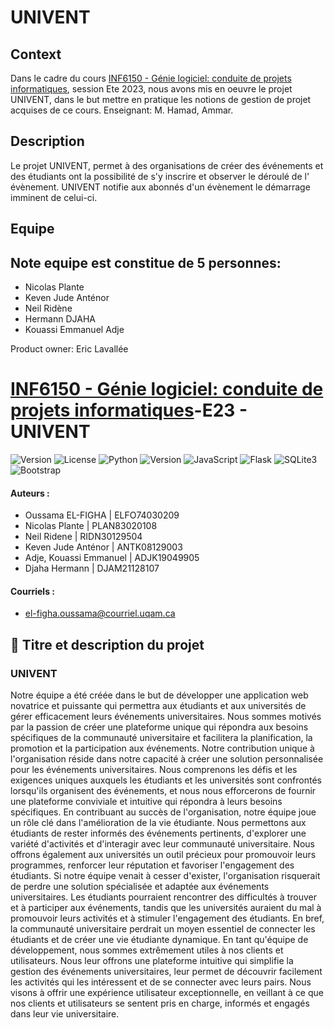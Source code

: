 # UNIVENT

## Context

Dans le cadre du
cours [INF6150 - Génie logiciel: conduite de projets informatiques](https://etudier.uqam.ca/cours?sigle=INF6150),
session Ete 2023, nous avons mis en oeuvre le projet UNIVENT, dans le but
mettre en pratique les notions de gestion de projet acquises de ce cours.
Enseignant: M. Hamad, Ammar.

## Description

Le projet UNIVENT, permet à des organisations de créer des événements et des
étudiants ont la possibilité de s'y inscrire et observer le déroulé de l'
évènement.
UNIVENT notifie aux abonnés d'un évènement le démarrage imminent de celui-ci.

## Equipe

Note equipe est constitue de 5 personnes:
- 

- Nicolas Plante
- Keven Jude Anténor
- Neil Ridène
- Hermann DJAHA
- Kouassi Emmanuel Adje

Product owner: Eric Lavallée

# [INF6150 - Génie logiciel: conduite de projets informatiques](https://etudier.uqam.ca/cours?sigle=INF6150)-E23 - UNIVENT

![Version](https://img.shields.io/badge/version-hiver2023-success?style=flat)
![License](https://img.shields.io/badge/license-Apache2.0-green?style=flat)
![Python](https://img.shields.io/badge/-Python-3776AB?style=flat&logo=Python&logoColor=white)
![Version](https://img.shields.io/badge/version-3.7|3.8|3.9-3776AB?style=flat&)
![JavaScript](https://img.shields.io/badge/AJAX-JavaScript-F7DF1E?style=flat&logo=JavaScript&logoColor=white)
![Flask](https://img.shields.io/badge/framework-Flask-000000?style=flat&logo=Flask&logoColor=white)
![SQLite3](https://img.shields.io/badge/db-SQLite3-003B57?style=flat&logo=SQLite&logoColor=white)
![Bootstrap](https://img.shields.io/badge/CSS-Bootstrap-7952B3?style=flat&logo=Bootstrap&logoColor=white)

#### Auteurs :

- Oussama EL-FIGHA | ELFO74030209
- Nicolas Plante | PLAN83020108
- Neil Ridene | RIDN30129504
- Keven Jude Anténor | ANTK08129003
- Adje, Kouassi Emmanuel | ADJK19049905
- Djaha Hermann | DJAM21128107

#### Courriels :

- el-figha.oussama@courriel.uqam.ca

## **📝 Titre et description du projet**

### UNIVENT

Notre équipe a été créée dans le but de développer une application web
novatrice et puissante qui permettra aux étudiants et aux universités de gérer
efficacement leurs événements universitaires. Nous sommes motivés par la
passion de créer une plateforme unique qui répondra aux besoins spécifiques de
la communauté universitaire et facilitera la planification, la promotion et la
participation aux événements.
Notre contribution unique à l'organisation réside dans notre capacité à créer
une solution personnalisée pour les événements universitaires. Nous comprenons
les défis et les exigences uniques auxquels les étudiants et les universités
sont confrontés lorsqu'ils organisent des événements, et nous nous efforcerons
de fournir une plateforme conviviale et intuitive qui répondra à leurs besoins
spécifiques.
En contribuant au succès de l'organisation, notre équipe joue un rôle clé dans
l'amélioration de la vie étudiante. Nous permettons aux étudiants de rester
informés des événements pertinents, d'explorer une variété d'activités et
d'interagir avec leur communauté universitaire. Nous offrons également aux
universités un outil précieux pour promouvoir leurs programmes, renforcer leur
réputation et favoriser l'engagement des étudiants.
Si notre équipe venait à cesser d'exister, l'organisation risquerait de perdre
une solution spécialisée et adaptée aux événements universitaires. Les
étudiants pourraient rencontrer des difficultés à trouver et à participer aux
événements, tandis que les universités auraient du mal à promouvoir leurs
activités et à stimuler l'engagement des étudiants. En bref, la communauté
universitaire perdrait un moyen essentiel de connecter les étudiants et de
créer une vie étudiante dynamique.
En tant qu'équipe de développement, nous sommes extrêmement utiles à nos
clients et utilisateurs. Nous leur offrons une plateforme intuitive qui
simplifie la gestion des événements universitaires, leur permet de découvrir
facilement les activités qui les intéressent et de se connecter avec leurs
pairs. Nous visons à offrir une expérience utilisateur exceptionnelle, en
veillant à ce que nos clients et utilisateurs se sentent pris en charge,
informés et engagés dans leur vie universitaire.

